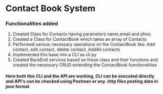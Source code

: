 <h1>Contact Book System</h1>
<h3>Functionalities added </h3>

<ol>
<li>Created Class for Contacts having parameters name,email and phno</li>
<li>Created a Class for ContactBook which takes an array of Contacts</li>
<li>Performed various necessary operations on the ContactBook like: Add contact, edit contact, delete contact, AddAll contacts</li>
<li>Implemented this base into a CLI as cli.py</li>
<li>Created BackEnd services based on these class and their functions and created the necessary CRUD extending the ContactBook functionalities</li>
</ol>

<h4>Here both this CLI and the API are working, CLI can be executed directly and API's can be checked using Postman or any .http files posting data in json format</h4>